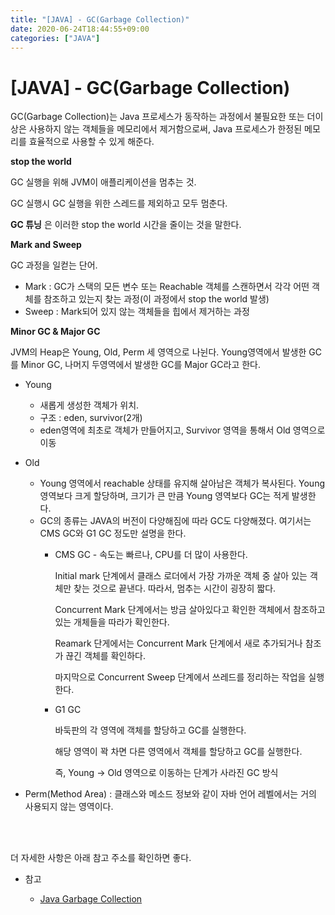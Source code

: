 ```yaml
---
title: "[JAVA] - GC(Garbage Collection)"
date: 2020-06-24T18:44:55+09:00
categories: ["JAVA"]
---
```


# [JAVA] - GC(Garbage Collection)

GC(Garbage Collection)는 Java 프로세스가 동작하는 과정에서 불필요한 또는 더이상은 사용하지 않는 객체들을 메모리에서 제거함으로써, Java 프로세스가 한정된 메모리를 효율적으로 사용할 수 있게 해준다.


**stop the world**

GC 실행을 위해 JVM이 애플리케이션을 멈추는 것.

GC 실행시 GC 실행을 위한 스레드를 제외하고 모두 멈춘다.

**GC 튜닝** 은 이러한 stop the world 시간을 줄이는 것을 말한다.

**Mark and Sweep**

GC 과정을 일컫는 단어.

- Mark : GC가 스택의 모든 변수 또는 Reachable 객체를 스캔하면서 각각 어떤 객체를 참조하고 있는지 찾는 과정(이 과정에서 stop the world 발생)
- Sweep : Mark되어 있지 않는 객체들을  힙에서 제거하는 과정

**Minor GC & Major GC**

JVM의 Heap은 Young, Old, Perm 세 영역으로 나뉜다. Young영역에서 발생한 GC를 Minor GC, 나머지 두영역에서 발생한 GC를 Major GC라고 한다.

- Young
    - 새롭게 생성한 객체가 위치.
    - 구조 : eden, survivor(2개)
    - eden영역에 최초로 객체가 만들어지고, Survivor 영역을 통해서 Old 영역으로 이동
- Old
    - Young 영역에서 reachable 상태를 유지해 살아남은 객체가 복사된다. Young 영역보다 크게 할당하며, 크기가 큰 만큼 Young 영역보다 GC는 적게 발생한다.
    - GC의 종류는 JAVA의 버전이 다양해짐에 따라 GC도 다양해졌다. 여기서는 CMS GC와 G1 GC 정도만 설명을 한다.
        - CMS GC  - 속도는 빠르나, CPU를 더 많이 사용한다.

            Initial mark 단계에서 클래스 로더에서 가장 가까운 객체 중 살아 있는 객체만 찾는 것으로 끝낸다. 따라서, 멈추는 시간이 굉장히 짧다.

            Concurrent Mark 단계에서는 방금 살아있다고 확인한 객체에서 참조하고 있는 개체들을 따라가 확인한다.

            Reamark 단게에서는 Concurrent Mark 단계에서 새로 추가되거나 참조가 끊긴 객체를 확인하다.

            마지막으로 Concurrent Sweep 단계에서 쓰레드를 정리하는 작업을 실행한다.

        - G1 GC

            바둑판의 각 영역에 객체를 할당하고 GC를 실행한다.

            해당 영역이 꽉 차면 다른 영역에서 객체를 할당하고 GC를 실행한다.

            즉, Young → Old 영역으로 이동하는 단계가 사라진 GC 방식

- Perm(Method Area) : 클래스와 메소드 정보와 같이 자바 언어 레벨에서는 거의 사용되지 않는 영역이다.

<br><br>

더 자세한 사항은 아래 참고 주소를 확인하면 좋다.

- 참고

  - [Java Garbage Collection](https://d2.naver.com/helloworld/1329)
